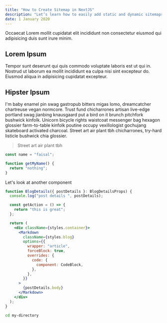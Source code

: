 ```yaml
---
title: "How to Create Sitemap in NextJS"
description: "Let’s learn how to easily add static and dynamic sitemaps for our NextJS websites"
date: 1 January 2020
---
```


Occaecat Lorem mollit cupidatat elit incididunt non consectetur eiusmod qui adipisicing duis sunt irure minim.

## Lorem Ipsum

Tempor sunt deserunt qui quis commodo voluptate laboris est ut qui in. Nostrud ut laborum ea mollit incididunt ea culpa nisi sint excepteur do. Eiusmod aliqua in adipisicing cupidatat excepteur.

## Hipster Ipsum

I'm baby enamel pin swag gastropub bitters migas lomo, dreamcatcher chartreuse vegan normcore. Trust fund chicharrones artisan live-edge portland swag jianbing knausgaard put a bird on it brunch pitchfork bushwick kinfolk. Unicorn bicycle rights waistcoat messenger bag hexagon glossier farm-to-table kinfolk poutine occupy vexillologist gochujang skateboard activated charcoal. Street art air plant tbh chicharrones, try-hard listicle bushwick chia glossier.

> Street art air plant tbh

```javascript
const name = "faisal";

function getMyName() {
  return "nothing";
}
```

Let's look at another component

```jsx
function BlogDetails({ postDetails }: BlogDetailsProps) {
  console.log("post details ", postDetails);

  const getAction = () => {
    return "this is great";
  };

  return (
    <div className={styles.container}>
      <Markdown
        className={styles.blog}
        options={{
          wrapper: "article",
          forceBlock: true,
          overrides: {
            code: {
              component: CodeBlock,
            },
          },
        }}
      >
        {postDetails.body}
      </Markdown>
    </div>
  );
}
```

```sh
cd my-directory
```
